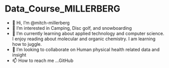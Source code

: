 # Data_Course_MILLERBERG

- 👋 Hi, I’m @mitch-millerberg
- 👀 I’m interested in Camping, Disc golf, and snowboarding
- 🌱 I’m currently learning about applied technology and computer science. I enjoy reading about molecular and organic chemistry. I am learning how to juggle.
- 💞️ I’m looking to collaborate on Human physical health related data and insight 
- 📫 How to reach me ...GitHub
